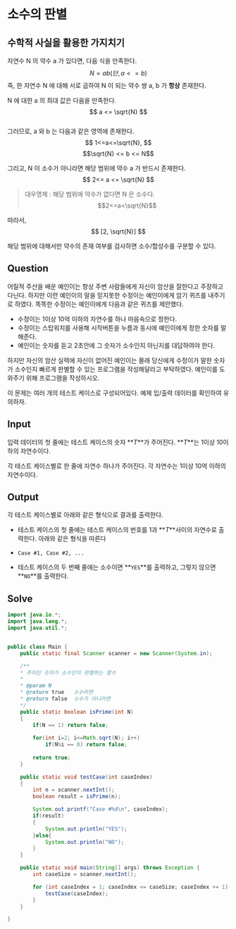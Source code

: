 # 소수의 판별
## 수학적 사실을 활용한 가지치기
자연수 N 의 약수 a 가 있다면, 다음 식을 만족한다.
$$ N = ab (단, a<=b) $$
즉, 한 자연수 N 에 대해 서로 곱하여 N 이 되는 약수 쌍 a, b 가 **항상** 존재한다.

N 에 대한 a 의 최대 값은 다음을 만족한다. $$ a <= \sqrt{N} $$   
그러므로, a 와 b 는 다음과 같은 영역에 존재한다.$$ 1<=a<=\sqrt{N}, $$  $$\sqrt{N} <= b <= N$$ 

그리고, N 이 소수가 아니라면 해당 범위에 약수 a 가 반드시 존재한다. $$ 2<= a <= \sqrt{N} $$  
> 대우명제 : 해당 범위에 약수가 없다면 N 은 소수다.$$2<=a<\sqrt{N}$$ 

따라서, $$ [2, \sqrt{N}] $$ 
 
 해당 범위에 대해서만 약수의 존재 여부를 검사하면 소수/합성수를 구분할 수 있다.

## Question
어릴적 주산을 배운 예인이는 항상 주변 사람들에게 자신이 암산을 잘한다고 주장하고 다닌다. 하지만 이런 예인이의 말을 믿지못한 수정이는 예인이에게 암기 퀴즈를 내주기로 하였다. 똑똑한 수정이는 예인이에게 다음과 같은 퀴즈를 제안했다.

-   수정이는 1이상 10억 이하의 자연수를 하나 마음속으로 정한다.
-   수정이는 스탑워치를 사용해 시작버튼을 누름과 동시에 예인이에게 정한 숫자를 말해준다.
-   예인이는 숫자를 듣고 2초안에 그 숫자가 소수인지 아닌지를 대답하여야 한다.

하지만 자신의 암산 실력에 자신이 없어진 예인이는 몰래 당신에게 수정이가 말한 숫자가 소수인지 빠르게 판별할 수 있는 프로그램을 작성해달라고 부탁하였다. 예인이를 도와주기 위해 프로그램을 작성하시오.

이 문제는 여러 개의 테스트 케이스로 구성되어있다. 예제 입/출력 데이터를 확인하여 유의하자.

## Input
입력 데이터의 첫 줄에는 테스트 케이스의 숫자  **_T_**가 주어진다.  **_T_**는 1이상 10이하의 자연수이다.

각 테스트 케이스별로 한 줄에 자연수 하나가 주어진다. 각 자연수는 1이상 10억 이하의 자연수이다.

## Output
각 테스트 케이스별로 아래와 같은 형식으로 결과를 출력한다.

-   테스트 케이스의 첫 줄에는 테스트 케이스의 번호를 1과  **_T_**사이의 자연수로 출력한다. 아래와 같은 형식을 따른다

-   `Case #1, Case #2, ...`

-   테스트 케이스의 두 번째 줄에는 소수이면  **`YES`**를 출력하고, 그렇지 않으면  **`NO`**를 출력한다.


## Solve
```java
import java.io.*;
import java.lang.*;
import java.util.*;


public class Main {
	public static final Scanner scanner = new Scanner(System.in);

	/**
    * 주어진 숫자가 소수인지 판별하는 함수 
    *
    * @param N 
    * @return true   소수라면 
    * @return false  소수가 아니라면
    */
	public static boolean isPrime(int N)
	{
		if(N == 1) return false;
		
		for(int i=2; i<=Math.sqrt(N); i++)
			if(N%i == 0) return false;
		
		return true;
	}

	public static void testCase(int caseIndex)
	{
		int n = scanner.nextInt();
		boolean result = isPrime(n);

		System.out.printf("Case #%d\n", caseIndex);
		if(result)
		{
			System.out.println("YES");
		}else{
			System.out.println("NO");
		}
	}

	public static void main(String[] args) throws Exception {
		int caseSize = scanner.nextInt();

		for (int caseIndex = 1; caseIndex <= caseSize; caseIndex += 1) {
			testCase(caseIndex);
		}
	}

}

```